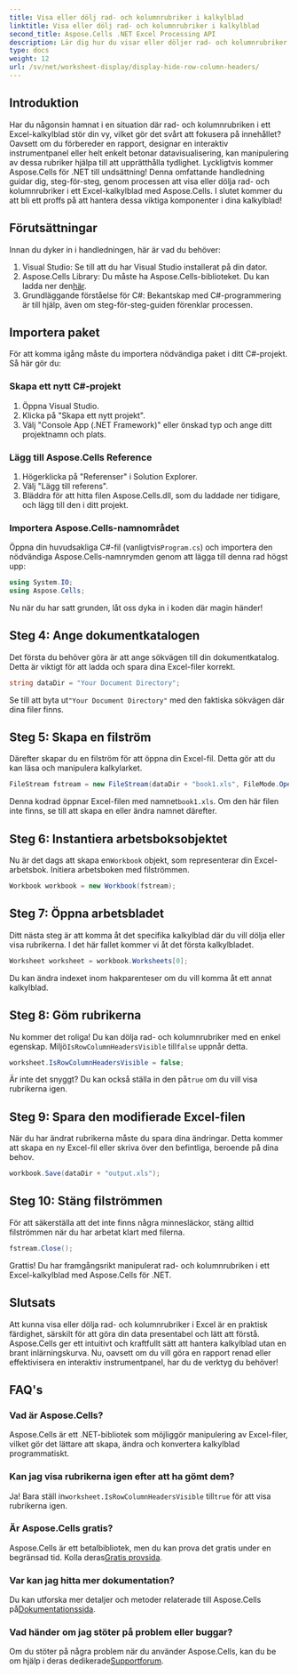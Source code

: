 ```yaml
---
title: Visa eller dölj rad- och kolumnrubriker i kalkylblad
linktitle: Visa eller dölj rad- och kolumnrubriker i kalkylblad
second_title: Aspose.Cells .NET Excel Processing API
description: Lär dig hur du visar eller döljer rad- och kolumnrubriker i Excel-kalkylblad med Aspose.Cells för .NET. Följ vår detaljerade handledning.
type: docs
weight: 12
url: /sv/net/worksheet-display/display-hide-row-column-headers/
---
```

## Introduktion

Har du någonsin hamnat i en situation där rad- och kolumnrubriken i ett Excel-kalkylblad stör din vy, vilket gör det svårt att fokusera på innehållet? Oavsett om du förbereder en rapport, designar en interaktiv instrumentpanel eller helt enkelt betonar datavisualisering, kan manipulering av dessa rubriker hjälpa till att upprätthålla tydlighet. Lyckligtvis kommer Aspose.Cells för .NET till undsättning! Denna omfattande handledning guidar dig, steg-för-steg, genom processen att visa eller dölja rad- och kolumnrubriker i ett Excel-kalkylblad med Aspose.Cells. I slutet kommer du att bli ett proffs på att hantera dessa viktiga komponenter i dina kalkylblad!

## Förutsättningar

Innan du dyker in i handledningen, här är vad du behöver:

1. Visual Studio: Se till att du har Visual Studio installerat på din dator.
2.  Aspose.Cells Library: Du måste ha Aspose.Cells-biblioteket. Du kan ladda ner den[här](https://releases.aspose.com/cells/net/).
3. Grundläggande förståelse för C#: Bekantskap med C#-programmering är till hjälp, även om steg-för-steg-guiden förenklar processen.

## Importera paket

För att komma igång måste du importera nödvändiga paket i ditt C#-projekt. Så här gör du:

### Skapa ett nytt C#-projekt

1. Öppna Visual Studio.
2. Klicka på "Skapa ett nytt projekt".
3. Välj "Console App (.NET Framework)" eller önskad typ och ange ditt projektnamn och plats.

### Lägg till Aspose.Cells Reference

1. Högerklicka på "Referenser" i Solution Explorer.
2. Välj "Lägg till referens".
3. Bläddra för att hitta filen Aspose.Cells.dll, som du laddade ner tidigare, och lägg till den i ditt projekt.

### Importera Aspose.Cells-namnområdet

 Öppna din huvudsakliga C#-fil (vanligtvis`Program.cs`) och importera den nödvändiga Aspose.Cells-namnrymden genom att lägga till denna rad högst upp:

```csharp
using System.IO;
using Aspose.Cells;
```

Nu när du har satt grunden, låt oss dyka in i koden där magin händer!

## Steg 4: Ange dokumentkatalogen

Det första du behöver göra är att ange sökvägen till din dokumentkatalog. Detta är viktigt för att ladda och spara dina Excel-filer korrekt.

```csharp
string dataDir = "Your Document Directory";
```

 Se till att byta ut`"Your Document Directory"` med den faktiska sökvägen där dina filer finns.

## Steg 5: Skapa en filström

Därefter skapar du en filström för att öppna din Excel-fil. Detta gör att du kan läsa och manipulera kalkylarket.

```csharp
FileStream fstream = new FileStream(dataDir + "book1.xls", FileMode.Open);
```

Denna kodrad öppnar Excel-filen med namnet`book1.xls`. Om den här filen inte finns, se till att skapa en eller ändra namnet därefter.

## Steg 6: Instantiera arbetsboksobjektet

 Nu är det dags att skapa en`Workbook` objekt, som representerar din Excel-arbetsbok. Initiera arbetsboken med filströmmen.

```csharp
Workbook workbook = new Workbook(fstream);
```

## Steg 7: Öppna arbetsbladet

Ditt nästa steg är att komma åt det specifika kalkylblad där du vill dölja eller visa rubrikerna. I det här fallet kommer vi åt det första kalkylbladet.

```csharp
Worksheet worksheet = workbook.Worksheets[0];
```

Du kan ändra indexet inom hakparenteser om du vill komma åt ett annat kalkylblad.

## Steg 8: Göm rubrikerna

 Nu kommer det roliga! Du kan dölja rad- och kolumnrubriker med en enkel egenskap. Miljö`IsRowColumnHeadersVisible` till`false` uppnår detta.

```csharp
worksheet.IsRowColumnHeadersVisible = false;
```

 Är inte det snyggt? Du kan också ställa in den på`true` om du vill visa rubrikerna igen.

## Steg 9: Spara den modifierade Excel-filen

När du har ändrat rubrikerna måste du spara dina ändringar. Detta kommer att skapa en ny Excel-fil eller skriva över den befintliga, beroende på dina behov.

```csharp
workbook.Save(dataDir + "output.xls");
```

## Steg 10: Stäng filströmmen

För att säkerställa att det inte finns några minnesläckor, stäng alltid filströmmen när du har arbetat klart med filerna.

```csharp
fstream.Close();
```

Grattis! Du har framgångsrikt manipulerat rad- och kolumnrubriken i ett Excel-kalkylblad med Aspose.Cells för .NET. 

## Slutsats

Att kunna visa eller dölja rad- och kolumnrubriker i Excel är en praktisk färdighet, särskilt för att göra din data presentabel och lätt att förstå. Aspose.Cells ger ett intuitivt och kraftfullt sätt att hantera kalkylblad utan en brant inlärningskurva. Nu, oavsett om du vill göra en rapport renad eller effektivisera en interaktiv instrumentpanel, har du de verktyg du behöver!

## FAQ's

### Vad är Aspose.Cells?
Aspose.Cells är ett .NET-bibliotek som möjliggör manipulering av Excel-filer, vilket gör det lättare att skapa, ändra och konvertera kalkylblad programmatiskt.

### Kan jag visa rubrikerna igen efter att ha gömt dem?
 Ja! Bara ställ in`worksheet.IsRowColumnHeadersVisible` till`true` för att visa rubrikerna igen.

### Är Aspose.Cells gratis?
 Aspose.Cells är ett betalbibliotek, men du kan prova det gratis under en begränsad tid. Kolla deras[Gratis provsida](https://releases.aspose.com/).

### Var kan jag hitta mer dokumentation?
 Du kan utforska mer detaljer och metoder relaterade till Aspose.Cells på[Dokumentationssida](https://reference.aspose.com/cells/net/).

### Vad händer om jag stöter på problem eller buggar?
 Om du stöter på några problem när du använder Aspose.Cells, kan du be om hjälp i deras dedikerade[Supportforum](https://forum.aspose.com/c/cells/9).